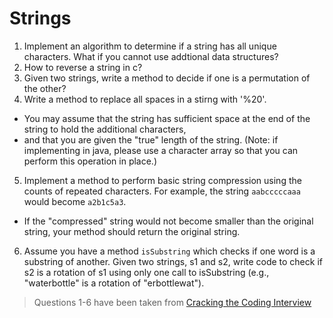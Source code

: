 # Strings
1. Implement an algorithm to determine if a string has all unique characters. What if you cannot use addtional data structures?
2. How to reverse a string in c?
3. Given two strings, write a method to decide if one is a permutation of the other?
4. Write a method to replace all spaces in a stirng with '%20'.
  * You may assume that the string has sufficient space at the end of the string to hold the additional characters,
  * and that you are given the "true" length of the string. (Note: if implementing in java, please use a character array so that you can perform this operation in place.)
5.  Implement a method to perform basic string compression using the counts of repeated characters. For example, the string `aabcccccaaa` would become `a2b1c5a3`.
  * If the "compressed" string would not become smaller than the original string, your method should return the original string.
6. Assume you have a method `isSubstring` which checks if one word is a substring of another. Given two strings, s1 and s2, write code to check if s2 is a rotation of s1 using only one call to isSubstring (e.g., "waterbottle" is a rotation of "erbottlewat").

> Questions 1-6 have been taken from [Cracking the Coding Interview](http://www.amazon.com/Cracking-Coding-Interview-6th-Edition/dp/0984782850)
